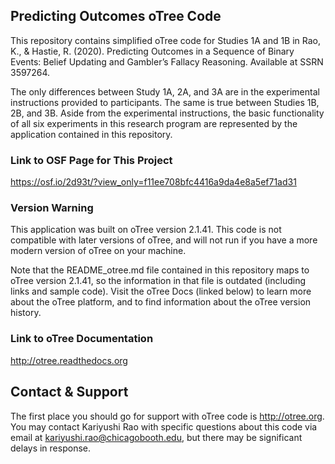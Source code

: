 ## Predicting Outcomes oTree Code

This repository contains simplified oTree code for Studies 1A and 1B in Rao, K., & Hastie, R. (2020). Predicting Outcomes in a Sequence of Binary Events: Belief Updating and Gambler’s Fallacy Reasoning. Available at SSRN 3597264.

The only differences between Study 1A, 2A, and 3A are in the experimental instructions provided to participants.  The same is true between Studies 1B, 2B, and 3B.  Aside from the experimental instructions, the basic functionality of all six experiments in this research program are represented by the application contained in this repository.

### Link to OSF Page for This Project

https://osf.io/2d93t/?view_only=f11ee708bfc4416a9da4e8a5ef71ad31

### Version Warning

This application was built on oTree version 2.1.41.  This code is not compatible with later versions of oTree, and will not run if you have a more modern version of oTree on your machine.  

Note that the README_otree.md file contained in this repository maps to oTree version 2.1.41, so the information in that file is outdated (including links and sample code).  Visit the oTree Docs (linked below) to learn more about the oTree platform, and to find information about the oTree version history.

### Link to oTree Documentation

http://otree.readthedocs.org

## Contact & Support

The first place you should go for support with oTree code is http://otree.org.  You may contact Kariyushi Rao with specific questions about this code via email at kariyushi.rao@chicagobooth.edu, but there may be significant delays in response.

